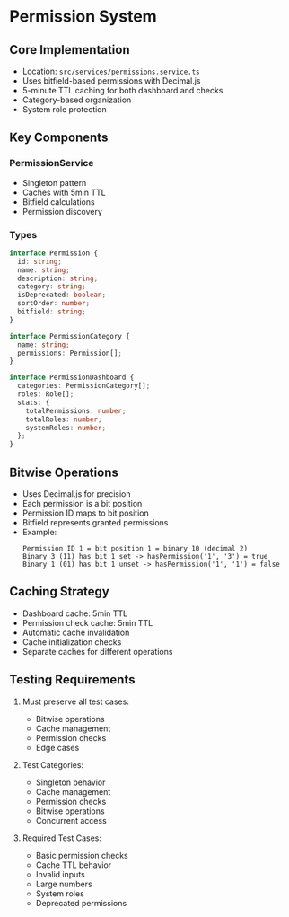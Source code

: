 # Permission System

## Core Implementation
- Location: `src/services/permissions.service.ts`
- Uses bitfield-based permissions with Decimal.js
- 5-minute TTL caching for both dashboard and checks
- Category-based organization
- System role protection

## Key Components

### PermissionService
- Singleton pattern
- Caches with 5min TTL
- Bitfield calculations
- Permission discovery

### Types
```typescript
interface Permission {
  id: string;
  name: string;
  description: string;
  category: string;
  isDeprecated: boolean;
  sortOrder: number;
  bitfield: string;
}

interface PermissionCategory {
  name: string;
  permissions: Permission[];
}

interface PermissionDashboard {
  categories: PermissionCategory[];
  roles: Role[];
  stats: {
    totalPermissions: number;
    totalRoles: number;
    systemRoles: number;
  };
}
```

## Bitwise Operations
- Uses Decimal.js for precision
- Each permission is a bit position
- Permission ID maps to bit position
- Bitfield represents granted permissions
- Example:
  ```
  Permission ID 1 = bit position 1 = binary 10 (decimal 2)
  Binary 3 (11) has bit 1 set -> hasPermission('1', '3') = true
  Binary 1 (01) has bit 1 unset -> hasPermission('1', '1') = false
  ```

## Caching Strategy
- Dashboard cache: 5min TTL
- Permission check cache: 5min TTL
- Automatic cache invalidation
- Cache initialization checks
- Separate caches for different operations

## Testing Requirements
1. Must preserve all test cases:
   - Bitwise operations
   - Cache management
   - Permission checks
   - Edge cases

2. Test Categories:
   - Singleton behavior
   - Cache management
   - Permission checks
   - Bitwise operations
   - Concurrent access

3. Required Test Cases:
   - Basic permission checks
   - Cache TTL behavior
   - Invalid inputs
   - Large numbers
   - System roles
   - Deprecated permissions 